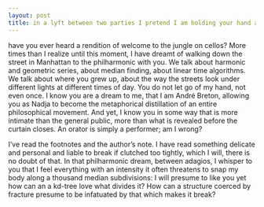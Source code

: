 ```yaml
---
layout: post
title: in a lyft between two parties I pretend I am holding your hand and talking about optimal decomposition
---
```



have you ever heard a rendition of welcome to the jungle on cellos? More times than I realize until this moment, I have dreamt of walking down the street in Manhattan to the philharmonic with you. We talk about harmonic and geometric series, about median finding, about linear time algorithms. We talk about where you grew up, about the way the streets look under different lights at different times of day. You do not let go of my hand, not even once. I know you are a dream to me, that I am André Breton, allowing you as Nadja to become the metaphorical distillation of an entire philosophical movement. And yet, I know you in some way that is more intimate than the general public, more than what is revealed before the curtain closes. An orator is simply a performer; am I wrong?

I’ve read the footnotes and the author’s note. I have read something delicate and personal and liable to break if clutched too tightly, which I will, there is no doubt of that. In that philharmonic dream, between adagios, I whisper to you that I feel everything with an intensity it often threatens to snap my body along a thousand median subdivisions: I will presume to like you yet how can an a kd-tree love what divides it? How can a structure coerced by fracture presume to be infatuated by that which makes it break?
